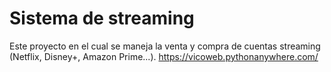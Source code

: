 # Sistema de streaming 

Este proyecto en el cual se maneja la venta y compra de cuentas streaming (Netflix, Disney+, Amazon Prime...).
https://vicoweb.pythonanywhere.com/
